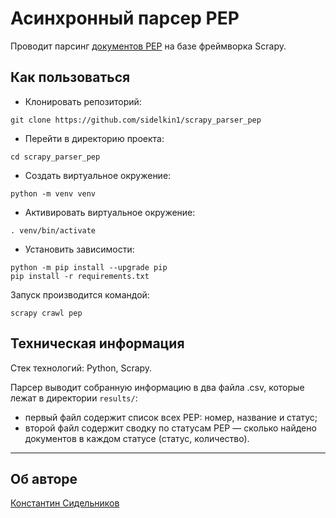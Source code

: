 # Асинхронный парсер PEP

Проводит парсинг [документов PEP](https://peps.python.org/) на базе фреймворка Scrapy.

## Как пользоваться
- Клонировать репозиторий:
```
git clone https://github.com/sidelkin1/scrapy_parser_pep
```

- Перейти в директорию проекта:
```
cd scrapy_parser_pep
```

- Создать виртуальное окружение:
```
python -m venv venv
```

- Активировать виртуальное окружение:
```
. venv/bin/activate
```

- Установить зависимости:
```
python -m pip install --upgrade pip
pip install -r requirements.txt
```

Запуск производится командой:
```
scrapy crawl pep
```

## Техническая информация

Стек технологий: Python, Scrapy.

Парсер выводит собранную информацию в два файла .csv, которые лежат в директории `results/`:
- первый файл содержит список всех PEP: номер, название и статус;
- второй файл содержит сводку по статусам PEP — сколько найдено документов в каждом статусе (статус, количество).

---
## Об авторе

[Константин Сидельников](https://github.com/sidelkin1)